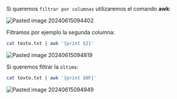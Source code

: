 Si queremos ``filtrar por columnas`` utilizaremos el comando **awk**:

![Pasted image 20240615094402](https://github.com/user-attachments/assets/3dc83aa1-631c-423c-aea3-dce5956e540e)

Filtramos por ejemplo la segunda columna:

```Bash
cat texto.txt | awk '{print $2}'
```

![Pasted image 20240615094819](https://github.com/user-attachments/assets/942ea4a6-282c-4b94-b6c7-dc2882711cf4)

Si queremos filtrar la ``última``:

```Bash
cat texto.txt | awk '{print $NF}'
```

![Pasted image 20240615094949](https://github.com/user-attachments/assets/bac797ae-c7de-433c-8b91-1d2dab7aa77e)
